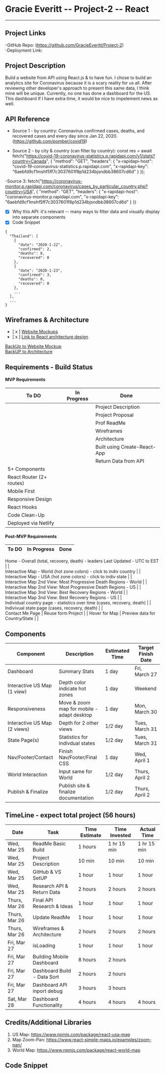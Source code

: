 # Gracie Everitt -- Project-2 -- React 
----

## Project Links
-GitHub Repo: (https://github.com/GracieEveritt/Project-2)  
-Deployment Link:   

## Project Description
Build a website from API using React.js & to have fun. I chose to build an analytics site for Coronavirus because it is a scary reality for us all. After reviewing other developer's approach to present this same data, I think mine will be unique. Currently, no one has done a dashboard for the US. This dashboard If I have extra time, it would be nice to impelement news as well. 

## API Reference
- Source 1 - by country: Coronavirus confirmed cases, deaths, and recovered cases and every day since Jan 22, 2020.  
(https://github.com/pomber/covid19)  

- Source 2 - by city & country (can filter by country):
      const res = await fetch("https://covid-19-coronavirus-statistics.p.rapidapi.com/v1/stats?country=Canada", {
          "method": "GET",
          "headers": {
            "x-rapidapi-host": "covid-19-coronavirus-statistics.p.rapidapi.com",
            "x-rapidapi-key": "6aebfd9cf1mshf5ff7c3037601f8p1d234bjsndbb38607cd6d"
          }
        });

-Source 3: fetch("https://coronavirus-monitor.p.rapidapi.com/coronavirus/cases_by_particular_country.php?country=USA", {
	"method": "GET",
	"headers": {
		"x-rapidapi-host": "coronavirus-monitor.p.rapidapi.com",
		"x-rapidapi-key": "6aebfd9cf1mshf5ff7c3037601f8p1d234bjsndbb38607cd6d"
	}
})

- [x] Why this API: it's relevant -- many ways to filter data and visually display into separate components
- [x] Code Snippet

```
{
  "Thailand": [
    {
      "date": "2020-1-22",
      "confirmed": 2,
      "deaths": 0,
      "recovered": 0
    },
    {
      "date": "2020-1-23",
      "confirmed": 3,
      "deaths": 0,
      "recovered": 0
    },  
    ...  
  ], 
  ... 
}
```

## Wireframes & Architecture
- [ x ] [Website Mockups](https://sites.google.com/d/19Pk9x_USmmxNsxOsnGnEKIR9pXDpeCU3/p/19FEgCYl4kPCmdwe99BCl3SDkFi9hbUru/edit)
- [ x ] [Link to React architecture design](https://docs.google.com/drawings/d/1XntDDW8hJCY4R8sH3TrVLrT_LvlQC0ubv8m9bCkMJ1k/edit?usp=sharing)  

[BackUp to Website Mockup](https://sites.google.com/d/19Pk9x_USmmxNsxOsnGnEKIR9pXDpeCU3/p/1tN8Q63U37-90S-Koy_pe_bJAZNwUrnhp/edit)  
[BackUP to Architecture](https://docs.google.com/drawings/d/1XntDDW8hJCY4R8sH3TrVLrT_LvlQC0ubv8m9bCkMJ1k/edit)

## Requirements - Build Status

#### MVP Requirements
**To DO** | **In Progress** | **Done**
------------|-------------------|-----------  
|  |  | Project Description 
|  |  | Project Proposal 
|  |  | Prof ReadMe 
|  |  | Wireframes 
|  |  | Architecture 
|  |  | Built using Create-React-App  
|  |  | Return Data from API  
5+ Components| |  
React Router (2+ routes) | |  
Mobile First | |  
Responsive Design | |  
React Hooks | |  
Code Clean-Up | |  
Deployed via Netlify | |  


#### Post-MVP Requirements
**To DO** | **In Progress** | **Done**
------------|-------------------|-----------  
Home - Overall (total, recovery, death) - leaders
Last Updated - UTC to EST | |  
Interactive Map - World (hot zone colors) - click to indiv country | |  
Interactive Map - USA (hot zone colors) - click to indiv state | |  
Interactive Map 2nd View: Most Progressive Death Regions - World | |  
Interactive Map 2nd View: Most Progressive Death Regions - US | |  
Interactive Map 3nd View: Best Recovery Regions - World | |  
Interactive Map 3nd View: Best Recovery Regions - US | |  
Individual country page - statistics over time (cases, recovery, death) | |  
Indivivual state page (cases, recovery, death) | |  
Contact Me Page | Reuse form Project | |
Hover for Map | Preview data for Country/State | |
  
## Components

Component | Description | Estimated Time | Target Finish Date 
----------|-------------|----------------|-------------------
Dashboard | Summary Stats | 1 day | Fri, March 27
Interactive US Map (1 view) | Depth color indicate hot zones| 1 day | Weekend
Responsiveness | Move & zoom map for mobile - adapt desktop | 1 day | Mon, March 30
Interactive US Map (2 views) | Depth for 2 other views| 1/2 day | Tues, March 31
State Page(s) | Statistics for indivdual states | 1/2 day | Tues, March 31
Nav/Footer/Contact | Finish Nav/Footer/Final CSS | 1 day | Wed, April 1
World Interaction | Input same for World | 1/2 day | Thurs, April 2
Publish & Finalize | Publish site & finalize documentation | 1/2 day | Thurs, April 2

## TimeLine - expect total project (56 hours)

Date | Task | Time Estimate | Time Invested | Actual Time
-----|------|---------------|---------------|------------
Wed, Mar 25 | ReadMe Basic Build | 1 hours | 1 hr 15 min | 1 hr 15 min
Wed, Mar 25 | Project Description | 10 min | 10 min | 10 min
Wed, Mar 25 | GitHub & VS SetUP | 1 hour | 1 hour | 1 hour
Wed, Mar 25 | Research API & Return Data | 2 hours | 2 hours| 2 hours
Thurs, Mar 26 | Final API Research & Ideas | 1 hour | 1 hour | 1 hour
Thurs, Mar 26 | Update ReadMe | 1 hour | 1 hour | 1 hour
Thurs, Mar 26 | Wireframes & Architecture | 2 hours | 2 hours | 2 hours
Fri, Mar 27 | isLoading | 1 hour | 1 hour | 1 hour
Fri, Mar 27 | Building Mobile Dashboard | 8 hours | 2 hours |
Fri, Mar 27 | Dashboard Build - Data Sort | 2 hours | 2 hours |
Fri, Mar 27 | Dashboard API inport debug | 3 hours | 3 hours |
Sat, Mar 28 | Dashboard Functionality | 4 hours | 4 hours | 4 hours



## Credits/Additional Libraries
1. US Map: https://www.npmjs.com/package/react-usa-map
2. Map Zoom-Pan: https://www.react-simple-maps.io/examples/zoom-pan/
3. World Map: https://www.npmjs.com/package/react-world-map


## Code Snippet




